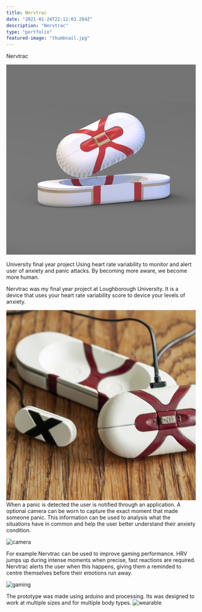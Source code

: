 ```yaml
---
title: Nervtrac
date: "2021-01-24T22:12:03.284Z"
description: "Nervtrac"
type: "portfolio"
featured-image: "thumbnail.jpg"
---
```


Nervtrac

![nervtrac_hero](./nervtrac_hero.jpg)

University final year project
Using heart rate variability to monitor and alert user of anxiety and panic attacks.
By becoming more aware, we become more human.

Nervtrac was my final year project at Loughborough University. It is a device that uses your heart rate variability score to device your levels of anxiety.

![family](./family.jpg)
When a panic is detected the user is notified through an application. A optional camera can be worn to capture the exact moment that made someone panic. This information can be used to analysis what the situations have in common and help the user better understand their anxiety condition.

![camera](./camera.jpg)

For example Nervtrac can be used to improve gaming performance. HRV jumps up during intense moments when precise, fast reactions are required. Nervtrac alerts the user when this happens, giving them a reminded to centre themselves before their emotions run away.

![gaming](./gaming.jpg)

The prototype was made using arduino and processing. Its was designed to work at multiple sizes and for multiple body types.
![wearable](./wearable.jpg)
